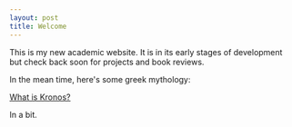 ```yaml
---
layout: post
title: Welcome
---
```


This is my new academic website. It is in its early stages of development but check back soon for projects and book reviews.

In the mean time, here's some greek mythology:

[What is Kronos?](https://www.theoi.com/Titan/TitanKronos.html)

In a bit.